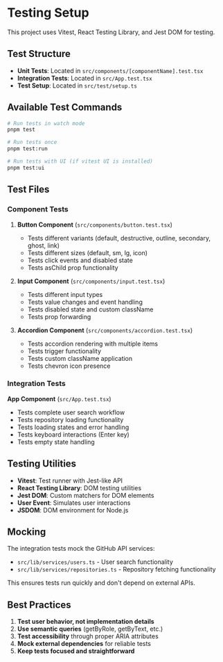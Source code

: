 # Testing Setup

This project uses Vitest, React Testing Library, and Jest DOM for testing.

## Test Structure

- **Unit Tests**: Located in `src/components/[componentName].test.tsx`
- **Integration Tests**: Located in `src/App.test.tsx`
- **Test Setup**: Located in `src/test/setup.ts`

## Available Test Commands

```bash
# Run tests in watch mode
pnpm test

# Run tests once
pnpm test:run

# Run tests with UI (if vitest UI is installed)
pnpm test:ui
```

## Test Files

### Component Tests

1. **Button Component** (`src/components/button.test.tsx`)
   - Tests different variants (default, destructive, outline, secondary, ghost, link)
   - Tests different sizes (default, sm, lg, icon)
   - Tests click events and disabled state
   - Tests asChild prop functionality

2. **Input Component** (`src/components/input.test.tsx`)
   - Tests different input types
   - Tests value changes and event handling
   - Tests disabled state and custom className
   - Tests prop forwarding

3. **Accordion Component** (`src/components/accordion.test.tsx`)
   - Tests accordion rendering with multiple items
   - Tests trigger functionality
   - Tests custom className application
   - Tests chevron icon presence

### Integration Tests

**App Component** (`src/App.test.tsx`)
- Tests complete user search workflow
- Tests repository loading functionality
- Tests loading states and error handling
- Tests keyboard interactions (Enter key)
- Tests empty state handling

## Testing Utilities

- **Vitest**: Test runner with Jest-like API
- **React Testing Library**: DOM testing utilities
- **Jest DOM**: Custom matchers for DOM elements
- **User Event**: Simulates user interactions
- **JSDOM**: DOM environment for Node.js

## Mocking

The integration tests mock the GitHub API services:
- `src/lib/services/users.ts` - User search functionality
- `src/lib/services/repositories.ts` - Repository fetching functionality

This ensures tests run quickly and don't depend on external APIs.

## Best Practices

1. **Test user behavior, not implementation details**
2. **Use semantic queries** (getByRole, getByText, etc.)
3. **Test accessibility** through proper ARIA attributes
4. **Mock external dependencies** for reliable tests
5. **Keep tests focused and straightforward** 